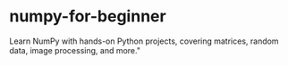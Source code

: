 # numpy-for-beginner
Learn NumPy with hands-on Python projects, covering matrices, random data, image processing, and more."

